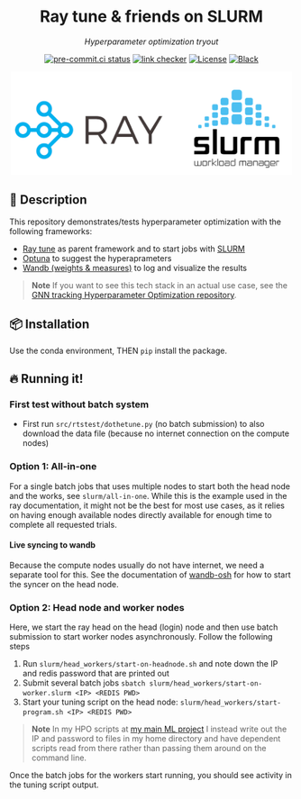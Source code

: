 <div align="center">
<h1>Ray tune & friends on SLURM</h1>
<p><em>Hyperparameter optimization tryout</em></p>
<p><a href="https://results.pre-commit.ci/latest/github/klieret/ray-tune-slurm-test/main"><img src="https://results.pre-commit.ci/badge/github/klieret/ray-tune-slurm-test/main.svg" alt="pre-commit.ci status"></a>
<a href="https://github.com/klieret/ray-tune-slurm-test/actions"><img src="https://github.com/klieret/ray-tune-slurm-test/actions/workflows/test.yml/badge.svg" alt="link checker"></a>
<a href="https://github.com/klieret/ray-tune-slurm-test/blob/master/LICENSE.txt"><img src="https://img.shields.io/github/license/klieret/ray-tune-slurm-test" alt="License"></a>
<a href="https://github.com/python/black"><img src="https://img.shields.io/badge/code%20style-black-000000.svg" alt="Black"></a></p>
<img src="readme_assets/scrot.png" width="500px"/>
</div>

## 📝 Description

This repository demonstrates/tests hyperparameter optimization with the following frameworks:

* [Ray tune][tune] as parent framework and to start jobs with [SLURM][slurm]
* [Optuna][optuna] to suggest the hyperaprameters
* [Wandb (weights & measures)][wandb] to log and visualize the results

> **Note**
> If you want to see this tech stack in an actual use case, see the [GNN tracking Hyperparameter Optimization repository][gnn-tracking-hpo].

## 📦 Installation

Use the conda environment, THEN `pip` install the package.

## 🔥 Running it!

### First test without batch system

* First run `src/rtstest/dothetune.py` (no batch submission) to also download the data file
  (because no internet connection on the compute nodes)

### Option 1: All-in-one

For a single batch jobs that uses multiple nodes to start both the head node and the works, see
`slurm/all-in-one`. While this is the example used in the ray documentation, it might not be
the best for most use cases, as it relies on having enough available nodes directly available
for enough time to complete all requested trials.

#### Live syncing to wandb

Because the compute nodes usually do not have internet, we need a separate tool for this.
See the documentation of [wandb-osh] for how to start the syncer on the head node.

### Option 2: Head node and worker nodes

Here, we start the ray head on the head (login) node and then use batch submission to start
worker nodes asynchronously.
Follow the following steps

1. Run `slurm/head_workers/start-on-headnode.sh` and note down the IP and redis password that are printed out
2. Submit several batch jobs `sbatch slurm/head_workers/start-on-worker.slurm <IP> <REDIS PWD>`
3. Start your tuning script on the head node: `slurm/head_workers/start-program.sh <IP> <REDIS PWD>`

> **Note**
> In my HPO scripts at [my main ML project][gnn-tracking-hpo] I instead write out the IP
> and password to files in my home directory and have dependent scripts read from there
> rather than passing them around on the command line.

Once the batch jobs for the workers start running, you should see activity in the tuning script output.

[tune]: https://docs.ray.io/en/master/tune/index.html
[tigergpu]: https://researchcomputing.princeton.edu/systems/tiger
[optuna]: https://optuna.org/
[wandb]: https://wandb.ai/site
[slurm]: https://slurm.schedmd.com/
[wandb-osh]: https://github.com/klieret/wandb-offline-sync-hook/
[gnn-tracking-hpo]: https://github.com/gnn-tracking/hyperparameter_optimization
